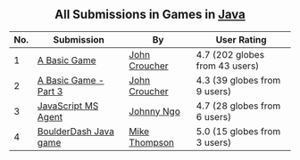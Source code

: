 ﻿<div align="center">

## All Submissions in Games in [Java](../ByWorld/java.md)

</div>

No.  | Submission | By   | User Rating
---- | ---------- | ---- | -----------
1 | [A Basic Game<br />](https://github.com/Planet-Source-Code/john-croucher-a-basic-game__2-3270) | [John Croucher](../ByAuthor/john-croucher.md) | 4.7 (202 globes from 43 users)
2 | [A Basic Game \- Part 3<br />](https://github.com/Planet-Source-Code/john-croucher-a-basic-game-part-3__2-3532) | [John Croucher](../ByAuthor/john-croucher.md) | 4.3 (39 globes from 9 users)
3 | [JavaScript MS Agent<br />](https://github.com/Planet-Source-Code/johnny-ngo-javascript-ms-agent__2-3166) | [Johnny Ngo](../ByAuthor/johnny-ngo.md) | 4.7 (28 globes from 6 users)
4 | [BoulderDash Java game<br />](https://github.com/Planet-Source-Code/mike-thompson-boulderdash-java-game__2-2412) | [Mike Thompson](../ByAuthor/mike-thompson.md) | 5.0 (15 globes from 3 users)
